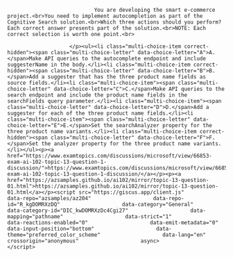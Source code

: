 <p class="card-text">
							
								You are developing the smart e-commerce project.<br>You need to implement autocompletion as part of the Cognitive Search solution.<br>Which three actions should you perform? Each correct answer presents part of the solution.<br>NOTE: Each correct selection is worth one point.<br>
							
						</p><ul><li class="multi-choice-item correct-hidden"><span class="multi-choice-letter" data-choice-letter="A">A.</span>Make API queries to the autocomplete endpoint and include suggesterName in the body.</li><li class="multi-choice-item correct-hidden"><span class="multi-choice-letter" data-choice-letter="B">B.</span>Add a suggester that has the three product name fields as source fields.</li><li class="multi-choice-item"><span class="multi-choice-letter" data-choice-letter="C">C.</span>Make API queries to the search endpoint and include the product name fields in the searchFields query parameter.</li><li class="multi-choice-item"><span class="multi-choice-letter" data-choice-letter="D">D.</span>Add a suggester for each of the three product name fields.</li><li class="multi-choice-item"><span class="multi-choice-letter" data-choice-letter="E">E.</span>Set the searchAnalyzer property for the three product name variants.</li><li class="multi-choice-item correct-hidden"><span class="multi-choice-letter" data-choice-letter="F">F.</span>Set the analyzer property for the three product name variants.</li></ul><p><a href="https://www.examtopics.com/discussions/microsoft/view/66853-exam-ai-102-topic-13-question-1-discussion/">https://www.examtopics.com/discussions/microsoft/view/66853-exam-ai-102-topic-13-question-1-discussion/</a></p><p><a href="https://azsamples.github.io/ai102/mirror/topic-13-question-01.html">https://azsamples.github.io/ai102/mirror/topic-13-question-01.html</a></p><script src="https://giscus.app/client.js"                    data-repo="azsamples/az204"                    data-repo-id="R_kgDOMRXzDQ"                    data-category="General"                    data-category-id="DIC_kwDOMRXzDc4Cgi27"                    data-mapping="pathname"                    data-strict="1"                    data-reactions-enabled="0"                    data-emit-metadata="0"                    data-input-position="bottom"                    data-theme="preferred_color_scheme"                    data-lang="en"                    crossorigin="anonymous"                    async>                    </script>